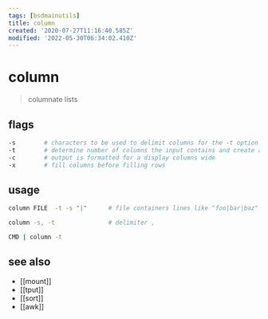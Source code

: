 ```yaml
---
tags: [bsdmainutils]
title: column
created: '2020-07-27T11:16:40.585Z'
modified: '2022-05-30T06:34:02.410Z'
---
```


# column

> columnate lists

## flags

```sh
-s        # characters to be used to delimit columns for the -t option (default: delimited with whitespace)
-t        # determine number of columns the input contains and create a table
-c        # output is formatted for a display columns wide
-x        # fill columns before filling rows
```

## usage

```sh
column FILE  -t -s "|"      # file containers lines like "foo|bar|baz"

column -s, -t               # delimiter ,

CMD | column -t
```

## see also

- [[mount]]
- [[tput]]
- [[sort]]
- [[awk]]
